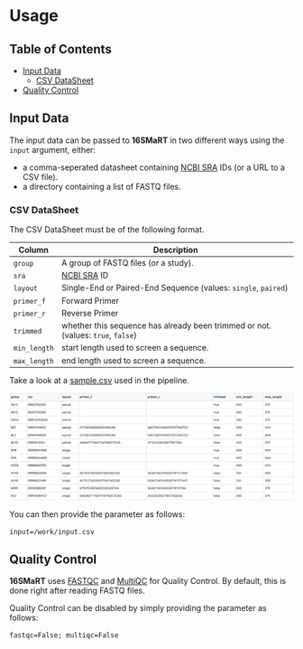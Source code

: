 # Usage

## Table of Contents
* [Input Data](#input-data)
    * [CSV DataSheet](#csv-datasheet)
* [Quality Control](#quality-control)

## Input Data

The input data can be passed to **16SMaRT** in two different ways using the `input` argument, either:

* a comma-seperated datasheet containing [NCBI SRA](https://www.ncbi.nlm.nih.gov/sra) IDs (or a URL to a CSV file).
* a directory containing a list of FASTQ files.

### CSV DataSheet

The CSV DataSheet must be of the following format.

| Column       | Description |
|--------------|-------------|
| `group`      | A group of FASTQ files (or a study).
| `sra`        | [NCBI SRA](https://www.ncbi.nlm.nih.gov/sra) ID
| `layout`     | Single-End or Paired-End Sequence (values: `single`, `paired`)
| `primer_f`   | Forward Primer
| `primer_r`   | Reverse Primer
| `trimmed`    | whether this sequence has already been trimmed or not. (values: `true`, `false`)
| `min_length` | start length used to screen a sequence.
| `max_length` | end length used to screen a sequence.

Take a look at a [sample.csv](https://github.com/achillesrasquinha/16SMaRT/blob/develop/src/s3mart/data/sample.csv) used in the pipeline.

![](_static/sample-datasheet.png)

You can then provide the parameter as follows:

```
input=/work/input.csv
```

## Quality Control

**16SMaRT** uses [FASTQC](https://www.bioinformatics.babraham.ac.uk/projects/fastqc/) and [MultiQC](https://multiqc.info/) for Quality Control. By default, this is done right after reading FASTQ files.

Quality Control can be disabled by simply providing the parameter as follows:

```
fastqc=False; multiqc=False
```